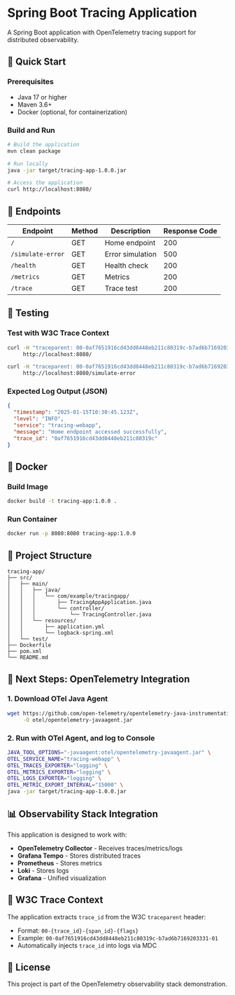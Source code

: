 # Spring Boot Tracing Application

A Spring Boot application with OpenTelemetry tracing support for distributed observability.

## 🚀 Quick Start

### Prerequisites
- Java 17 or higher
- Maven 3.6+
- Docker (optional, for containerization)

### Build and Run

```bash
# Build the application
mvn clean package

# Run locally
java -jar target/tracing-app-1.0.0.jar

# Access the application
curl http://localhost:8080/
```

## 📍 Endpoints

| Endpoint | Method | Description | Response Code |
|----------|--------|-------------|---------------|
| `/` | GET | Home endpoint | 200 |
| `/simulate-error` | GET | Error simulation | 500 |
| `/health` | GET | Health check | 200 |
| `/metrics` | GET | Metrics | 200 |
| `/trace` | GET | Trace test | 200 |

## 🧪 Testing

### Test with W3C Trace Context
```bash
curl -H "traceparent: 00-0af7651916cd43dd8448eb211c80319c-b7ad6b7169203331-01" \
     http://localhost:8080/

curl -H "traceparent: 00-0af7651916cd43dd8448eb211c80319c-b7ad6b7169203331-01" \
     http://localhost:8080/simulate-error
```

### Expected Log Output (JSON)
```json
{
  "timestamp": "2025-01-15T10:30:45.123Z",
  "level": "INFO",
  "service": "tracing-webapp",
  "message": "Home endpoint accessed successfully",
  "trace_id": "0af7651916cd43dd8448eb211c80319c"
}
```

## 🐳 Docker

### Build Image
```bash
docker build -t tracing-app:1.0.0 .
```

### Run Container
```bash
docker run -p 8080:8080 tracing-app:1.0.0
```

## 🔧 Project Structure

```
tracing-app/
├── src/
│   ├── main/
│   │   ├── java/
│   │   │   └── com/example/tracingapp/
│   │   │       ├── TracingAppApplication.java
│   │   │       └── controller/
│   │   │           └── TracingController.java
│   │   └── resources/
│   │       ├── application.yml
│   │       └── logback-spring.xml
│   └── test/
├── Dockerfile
├── pom.xml
└── README.md
```

## 🎯 Next Steps: OpenTelemetry Integration

### 1. Download OTel Java Agent
```bash
wget https://github.com/open-telemetry/opentelemetry-java-instrumentation/releases/latest/download/opentelemetry-javaagent.jar \
     -O otel/opentelemetry-javaagent.jar
```

### 2. Run with OTel Agent, and log to Console
```bash
JAVA_TOOL_OPTIONS="-javaagent:otel/opentelemetry-javaagent.jar" \
OTEL_SERVICE_NAME="tracing-webapp" \
OTEL_TRACES_EXPORTER="logging" \
OTEL_METRICS_EXPORTER="logging" \
OTEL_LOGS_EXPORTER="logging" \
OTEL_METRIC_EXPORT_INTERVAL="15000" \
java -jar target/tracing-app-1.0.0.jar
```


## 📊 Observability Stack Integration

This application is designed to work with:
- **OpenTelemetry Collector** - Receives traces/metrics/logs
- **Grafana Tempo** - Stores distributed traces
- **Prometheus** - Stores metrics
- **Loki** - Stores logs
- **Grafana** - Unified visualization

## 🔗 W3C Trace Context

The application extracts `trace_id` from the W3C `traceparent` header:
- Format: `00-{trace_id}-{span_id}-{flags}`
- Example: `00-0af7651916cd43dd8448eb211c80319c-b7ad6b7169203331-01`
- Automatically injects `trace_id` into logs via MDC

## 📝 License

This project is part of the OpenTelemetry observability stack demonstration.
